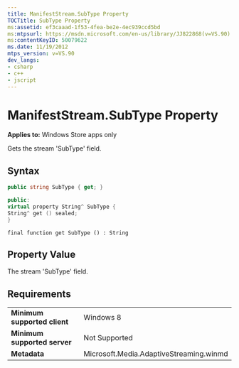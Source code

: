 ```yaml
---
title: ManifestStream.SubType Property
TOCTitle: SubType Property
ms:assetid: ef3caaad-1f53-4fea-be2e-4ec939ccd5bd
ms:mtpsurl: https://msdn.microsoft.com/en-us/library/JJ822868(v=VS.90)
ms:contentKeyID: 50079622
ms.date: 11/19/2012
mtps_version: v=VS.90
dev_langs:
- csharp
- c++
- jscript
---
```


# ManifestStream.SubType Property

**Applies to:** Windows Store apps only

Gets the stream 'SubType' field.

## Syntax

``` csharp
public string SubType { get; }
```

``` c++
public:
virtual property String^ SubType {
String^ get () sealed;
}
```

``` jscript
final function get SubType () : String
```

## Property Value

The stream 'SubType' field.

## Requirements

|||
|--- |--- |
|**Minimum supported client**|Windows 8|
|**Minimum supported server**|Not Supported|
|**Metadata**|Microsoft.Media.AdaptiveStreaming.winmd|

